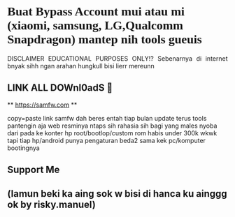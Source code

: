 # <a style="font-family:cursive">Buat Bypass Account mui atau mi (xiaomi, samsung, LG,Qualcomm Snapdragon) mantep nih tools gueuis</a>
<p align="justify">DISCLAIMER EDUCATIONAL PURPOSES ONLY!? Sebenarnya di internet bnyak sihh ngan arahan hungkull bisi lierr mereunn 

## LINK ALL DOWnl0adS 🚀
**  https://samfw.com **

copy=paste link samfw dah beres entah tiap bulan update terus tools pantengin aja web resminya ntaps sih rahasia sih bagi yang males nyoba dari pada ke konter hp root/bootlop/custom rom habis under 300k wkwk tapi tiap hp/android punya pengaturan beda2 sama kek pc/komputer bootingnya



## Support Me 
## (lamun beki ka aing sok w bisi di hanca ku ainggg ok by risky.manuel)
